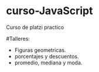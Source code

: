 # curso-JavaScript
Curso de platzi practico

#Talleres:
- Figuras geometricas.
- porcentajes y descuentos.
- promedio, mediana y moda.
